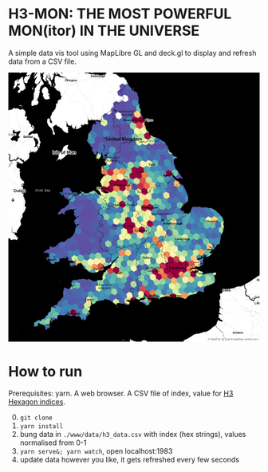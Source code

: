 # H3-MON: THE MOST POWERFUL MON(itor) IN THE UNIVERSE

A simple data vis tool using MapLibre GL and deck.gl to display and refresh data from a CSV file.

<p align="center">
<img src="promo/demo.png" alt="An astonishingly beautiful map of the UK">
</p>


# How to run

Prerequisites: yarn. A web browser. A CSV file of index, value for [H3 Hexagon indices](https://h3geo.org/).

0. `git clone`
1. `yarn install`
2. bung data in `./www/data/h3_data.csv` with index (hex strings), values normalised from 0-1
3. `yarn serve&; yarn watch`, open localhost:1983
4. update data however you like, it gets refreshed every few seconds
